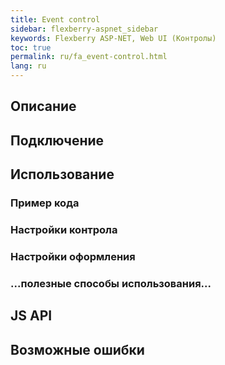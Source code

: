 ```yaml
---
title: Event control
sidebar: flexberry-aspnet_sidebar
keywords: Flexberry ASP-NET, Web UI (Контролы)
toc: true
permalink: ru/fa_event-control.html
lang: ru
---
```


## Описание

## Подключение

## Использование

### Пример кода

### Настройки контрола

### Настройки оформления

### ...полезные способы использования...

## JS API

## Возможные ошибки
